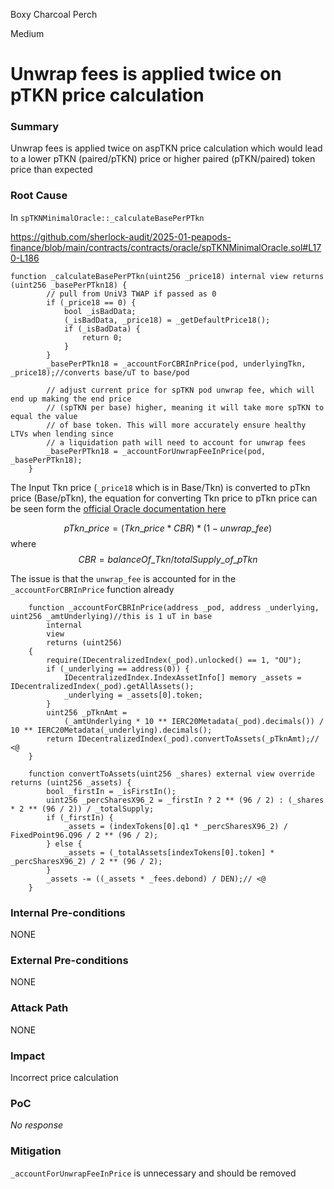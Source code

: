 Boxy Charcoal Perch

Medium

# Unwrap fees is applied twice on pTKN price calculation

### Summary

Unwrap fees is applied twice on aspTKN price calculation which would lead to a lower pTKN (paired/pTKN) price or higher paired (pTKN/paired) token price than expected


### Root Cause

In `spTKNMinimalOracle::_calculateBasePerPTkn`

https://github.com/sherlock-audit/2025-01-peapods-finance/blob/main/contracts/contracts/oracle/spTKNMinimalOracle.sol#L170-L186
```solidity
function _calculateBasePerPTkn(uint256 _price18) internal view returns (uint256 _basePerPTkn18) {
        // pull from UniV3 TWAP if passed as 0
        if (_price18 == 0) {
            bool _isBadData;
            (_isBadData, _price18) = _getDefaultPrice18();
            if (_isBadData) {
                return 0;
            }
        }
        _basePerPTkn18 = _accountForCBRInPrice(pod, underlyingTkn, _price18);//converts base/uT to base/pod

        // adjust current price for spTKN pod unwrap fee, which will end up making the end price
        // (spTKN per base) higher, meaning it will take more spTKN to equal the value
        // of base token. This will more accurately ensure healthy LTVs when lending since
        // a liquidation path will need to account for unwrap fees
        _basePerPTkn18 = _accountForUnwrapFeeInPrice(pod, _basePerPTkn18);
    }
```

The Input Tkn price (`_price18` which is in Base/Tkn) is converted to pTkn price (Base/pTkn), the equation for converting Tkn price to pTkn price can be seen form the [official Oracle documentation here](https://docs.google.com/document/d/1Z-T_07QpJlqXlbBSiC_YverKFfu-gcSkOBzU1icMRkM/edit?tab=t.0#heading=h.i317t3y9nh4)

$$ pTkn\_price = (Tkn\_price * CBR) * (1 - unwrap\_fee) $$
where
$$ CBR = balanceOf\_Tkn / totalSupply\_of\_pTkn $$

The issue is that the `unwrap_fee` is accounted for in the `_accountForCBRInPrice` function already

```solidity
    function _accountForCBRInPrice(address _pod, address _underlying, uint256 _amtUnderlying)//this is 1 uT in base
        internal
        view
        returns (uint256)
    {
        require(IDecentralizedIndex(_pod).unlocked() == 1, "OU");
        if (_underlying == address(0)) {
            IDecentralizedIndex.IndexAssetInfo[] memory _assets = IDecentralizedIndex(_pod).getAllAssets();
            _underlying = _assets[0].token;
        }
        uint256 _pTknAmt =
            (_amtUnderlying * 10 ** IERC20Metadata(_pod).decimals()) / 10 ** IERC20Metadata(_underlying).decimals();
        return IDecentralizedIndex(_pod).convertToAssets(_pTknAmt);// <@
    }

    function convertToAssets(uint256 _shares) external view override returns (uint256 _assets) {
        bool _firstIn = _isFirstIn();
        uint256 _percSharesX96_2 = _firstIn ? 2 ** (96 / 2) : (_shares * 2 ** (96 / 2)) / _totalSupply;
        if (_firstIn) {
            _assets = (indexTokens[0].q1 * _percSharesX96_2) / FixedPoint96.Q96 / 2 ** (96 / 2);
        } else {
            _assets = (_totalAssets[indexTokens[0].token] * _percSharesX96_2) / 2 ** (96 / 2);
        }
        _assets -= ((_assets * _fees.debond) / DEN);// <@
    }
```


### Internal Pre-conditions

NONE

### External Pre-conditions

NONE

### Attack Path

NONE

### Impact

Incorrect price calculation


### PoC

_No response_

### Mitigation

`_accountForUnwrapFeeInPrice` is unnecessary and should be removed
